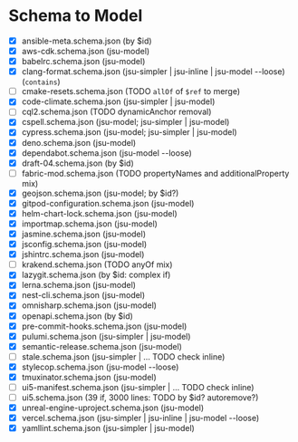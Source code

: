 # Schema to Model

- [x] ansible-meta.schema.json (by $id)
- [x] aws-cdk.schema.json (jsu-model)
- [x] babelrc.schema.json (jsu-model)
- [x] clang-format.schema.json (jsu-simpler | jsu-inline | jsu-model --loose) (`contains`)
- [ ] cmake-resets.schema.json (TODO `allOf` of `$ref` to merge)
- [x] code-climate.schema.json (jsu-simpler | jsu-model)
- [ ] cql2.schema.json (TODO dynamicAnchor removal)
- [x] cspell.schema.json (jsu-model; jsu-simpler | jsu-model)
- [x] cypress.schema.json (jsu-model; jsu-simpler | jsu-model)
- [x] deno.schema.json (jsu-model)
- [x] dependabot.schema.json (jsu-model --loose)
- [x] draft-04.schema.json (by $id)
- [ ] fabric-mod.schema.json (TODO propertyNames and additionalProperty mix)
- [x] geojson.schema.json (jsu-model; by $id?)
- [x] gitpod-configuration.schema.json (jsu-model)
- [x] helm-chart-lock.schema.json (jsu-model)
- [x] importmap.schema.json (jsu-model)
- [x] jasmine.schema.json (jsu-model)
- [x] jsconfig.schema.json (jsu-model)
- [x] jshintrc.schema.json (jsu-model)
- [ ] krakend.schema.json (TODO anyOf mix)
- [x] lazygit.schema.json (by $id: complex if)
- [x] lerna.schema.json (jsu-model)
- [x] nest-cli.schema.json (jsu-model)
- [x] omnisharp.schema.json (jsu-model)
- [x] openapi.schema.json (by $id)
- [x] pre-commit-hooks.schema.json (jsu-model)
- [x] pulumi.schema.json (jsu-simpler | jsu-model)
- [x] semantic-release.schema.json (jsu-model)
- [ ] stale.schema.json (jsu-simpler | ... TODO check inline)
- [x] stylecop.schema.json (jsu-model --loose)
- [x] tmuxinator.schema.json (jsu-model)
- [ ] ui5-manifest.schema.json (jsu-simpler | ... TODO check inline)
- [ ] ui5.schema.json (39 if, 3000 lines: TODO by $id? autoremove?)
- [x] unreal-engine-uproject.schema.json (jsu-model)
- [x] vercel.schema.json (jsu-simpler | jsu-inline | jsu-model --loose)
- [x] yamllint.schema.json (jsu-simpler | jsu-model)
